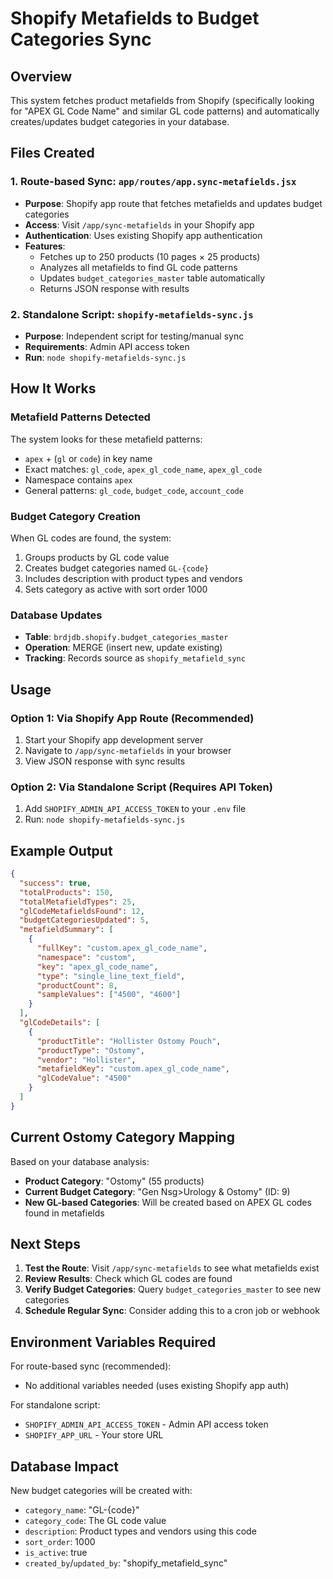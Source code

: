 # Shopify Metafields to Budget Categories Sync

## Overview
This system fetches product metafields from Shopify (specifically looking for "APEX GL Code Name" and similar GL code patterns) and automatically creates/updates budget categories in your database.

## Files Created

### 1. Route-based Sync: `app/routes/app.sync-metafields.jsx`
- **Purpose**: Shopify app route that fetches metafields and updates budget categories
- **Access**: Visit `/app/sync-metafields` in your Shopify app
- **Authentication**: Uses existing Shopify app authentication
- **Features**:
  - Fetches up to 250 products (10 pages × 25 products)
  - Analyzes all metafields to find GL code patterns
  - Updates `budget_categories_master` table automatically
  - Returns JSON response with results

### 2. Standalone Script: `shopify-metafields-sync.js`
- **Purpose**: Independent script for testing/manual sync
- **Requirements**: Admin API access token
- **Run**: `node shopify-metafields-sync.js`

## How It Works

### Metafield Patterns Detected
The system looks for these metafield patterns:
- `apex` + (`gl` or `code`) in key name
- Exact matches: `gl_code`, `apex_gl_code_name`, `apex_gl_code`
- Namespace contains `apex`
- General patterns: `gl_code`, `budget_code`, `account_code`

### Budget Category Creation
When GL codes are found, the system:
1. Groups products by GL code value
2. Creates budget categories named `GL-{code}`
3. Includes description with product types and vendors
4. Sets category as active with sort order 1000

### Database Updates
- **Table**: `brdjdb.shopify.budget_categories_master`
- **Operation**: MERGE (insert new, update existing)
- **Tracking**: Records source as `shopify_metafield_sync`

## Usage

### Option 1: Via Shopify App Route (Recommended)
1. Start your Shopify app development server
2. Navigate to `/app/sync-metafields` in your browser
3. View JSON response with sync results

### Option 2: Via Standalone Script (Requires API Token)
1. Add `SHOPIFY_ADMIN_API_ACCESS_TOKEN` to your `.env` file
2. Run: `node shopify-metafields-sync.js`

## Example Output

```json
{
  "success": true,
  "totalProducts": 150,
  "totalMetafieldTypes": 25,
  "glCodeMetafieldsFound": 12,
  "budgetCategoriesUpdated": 5,
  "metafieldSummary": [
    {
      "fullKey": "custom.apex_gl_code_name",
      "namespace": "custom",
      "key": "apex_gl_code_name",
      "type": "single_line_text_field",
      "productCount": 8,
      "sampleValues": ["4500", "4600"]
    }
  ],
  "glCodeDetails": [
    {
      "productTitle": "Hollister Ostomy Pouch",
      "productType": "Ostomy",
      "vendor": "Hollister",
      "metafieldKey": "custom.apex_gl_code_name",
      "glCodeValue": "4500"
    }
  ]
}
```

## Current Ostomy Category Mapping

Based on your database analysis:
- **Product Category**: "Ostomy" (55 products)
- **Current Budget Category**: "Gen Nsg>Urology & Ostomy" (ID: 9)
- **New GL-based Categories**: Will be created based on APEX GL codes found in metafields

## Next Steps

1. **Test the Route**: Visit `/app/sync-metafields` to see what metafields exist
2. **Review Results**: Check which GL codes are found
3. **Verify Budget Categories**: Query `budget_categories_master` to see new categories
4. **Schedule Regular Sync**: Consider adding this to a cron job or webhook

## Environment Variables Required

For route-based sync (recommended):
- No additional variables needed (uses existing Shopify app auth)

For standalone script:
- `SHOPIFY_ADMIN_API_ACCESS_TOKEN` - Admin API access token
- `SHOPIFY_APP_URL` - Your store URL

## Database Impact

New budget categories will be created with:
- `category_name`: "GL-{code}"
- `category_code`: The GL code value
- `description`: Product types and vendors using this code
- `sort_order`: 1000
- `is_active`: true
- `created_by`/`updated_by`: "shopify_metafield_sync"
